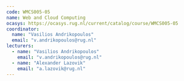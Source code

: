 ```yaml
---
code: WMCS005-05
name: Web and Cloud Computing
ocasys: https://ocasys.rug.nl/current/catalog/course/WMCS005-05
coordinator:
  name: "Vasilios Andrikopoulos"
  email: "v.andrikopoulos@rug.nl"
lecturers:
  - name: "Vasilios Andrikopoulos"
    email: "v.andrikopoulos@rug.nl"
  - name: "Alexander Lazovik"
    email: "a.lazovik@rug.nl"
---
```


